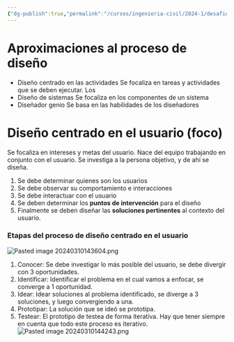 ```yaml
---
{"dg-publish":true,"permalink":"/cursos/ingenieria-civil/2024-1/desafios-de-la-ingenieria/1-etapas-del-proceso-de-diseno-centrado-en-el-usuario/el-diseno-centrado-en-el-usuario/"}
---
```


# Aproximaciones al proceso de diseño
- Diseño centrado en las actividades
	Se focaliza en tareas y actividades que se deben ejecutar. Los
- Diseño de sistemas
	Se focaliza en los componentes de un sistema
- Diseñador genio
	Se basa en las habilidades de los diseñadores
# Diseño centrado en el usuario (foco)

Se focaliza en intereses y metas del usuario. Nace del equipo trabajando en conjunto con el usuario. Se investiga a la persona objetivo, y de ahí se diseña.

1. Se debe determinar quienes son los usuarios
2. Se debe observar su comportamiento e interacciones
3. Se debe interactuar con el usuario
4. Se deben determinar los **puntos de intervención** para el diseño
5. Finalmente se deben diseñar las **soluciones pertinentes** al contexto del usuario.
### Etapas del proceso de diseño centrado en el usuario

![Pasted image 20240310143604.png](/img/user/Cursos/Ingenier%C3%ADa%20Civil/2024-1/Desaf%C3%ADos%20de%20la%20Ingenier%C3%ADa/1.%20Etapas%20del%20proceso%20de%20dise%C3%B1o%20centrado%20en%20el%20usuario/Conocer/attachments/Pasted%20image%2020240310143604.png)

1. Conocer: Se debe investigar lo más posible del usuario, se debe divergir con 3 oportunidades.
2. Identificar: Identificar el problema en el cual vamos a enfocar, se converge a 1 oportunidad.
3. Idear: Idear soluciones al problema identificado, se diverge a 3 soluciones, y luego convergiendo a una.
4. Prototipar: La solución que se ideó se prototipa.
5. Testear: El prototipo de testea de forma iterativa.
Hay que tener siempre en cuenta que todo este proceso es iterativo.
![Pasted image 20240310144243.png](/img/user/Cursos/Ingenier%C3%ADa%20Civil/2024-1/Desaf%C3%ADos%20de%20la%20Ingenier%C3%ADa/1.%20Etapas%20del%20proceso%20de%20dise%C3%B1o%20centrado%20en%20el%20usuario/Conocer/attachments/Pasted%20image%2020240310144243.png)
